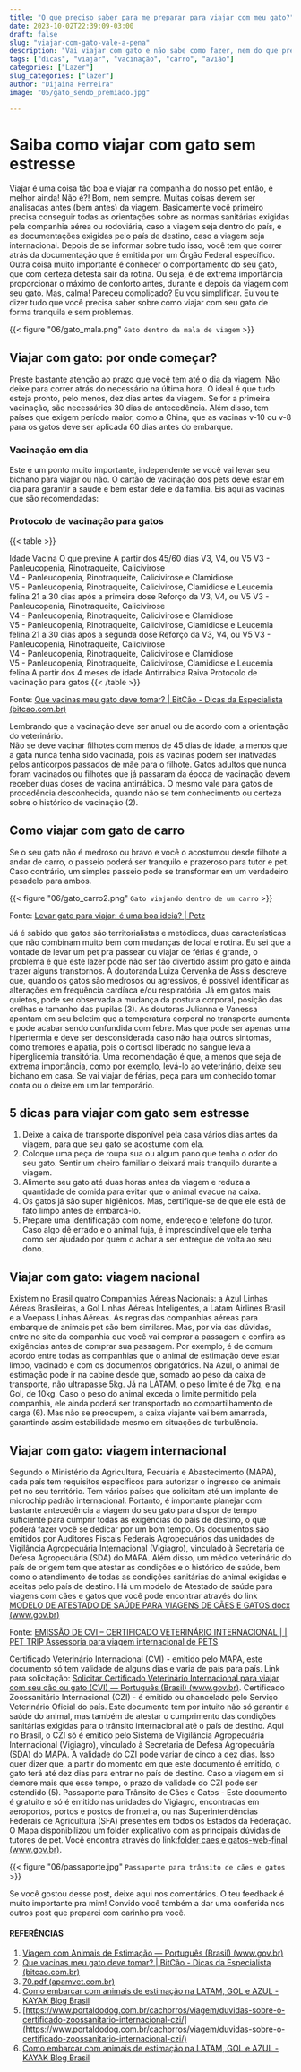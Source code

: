 ```yaml
---
title: "O que preciso saber para me preparar para viajar com meu gato?"
date: 2023-10-02T22:39:09-03:00
draft: false
slug: "viajar-com-gato-vale-a-pena"
description: "Vai viajar com gato e não sabe como fazer, nem do que precisa? Confira aqui um guia de como viajar com seu pet sem stress"
tags: ["dicas", "viajar", "vacinação", "carro", "avião"]
categories: ["Lazer"]
slug_categories: ["lazer"] 
author: "Dijaina Ferreira"
image: "05/gato_sendo_premiado.jpg"

---
```


# Saiba como viajar com gato sem estresse
Viajar é uma coisa tão boa e viajar na companhia do nosso pet então, é melhor ainda! 
Não é?!
Bom, nem sempre.
Muitas coisas devem ser analisadas antes (bem antes) da viagem.
Basicamente você primeiro precisa conseguir todas as orientações sobre as normas sanitárias exigidas pela companhia aérea ou rodoviária, caso a viagem seja dentro do país, e as documentações exigidas pelo país de destino, caso a viagem seja internacional. 
Depois de se informar sobre tudo isso, você tem que correr atrás da documentação que é emitida por um Órgão Federal específico. 
Outra coisa muito importante é conhecer o comportamento do seu gato, que com certeza detesta sair da rotina.
Ou seja, é de extrema importância proporcionar o máximo de conforto antes, durante e depois da viagem com seu gato.
Mas, calma! 
Pareceu complicado? Eu vou simplificar. 
Eu vou te dizer tudo que você precisa saber sobre como viajar com seu gato de forma tranquila e sem problemas. 

{{< figure  "06/gato_mala.png" `Gato dentro da mala de viagem` >}}

## Viajar com gato: por onde começar? 

Preste bastante atenção ao prazo que você tem até o dia da viagem. Não deixe para correr atrás do necessário na última hora. 
O ideal é que tudo esteja pronto, pelo menos, dez dias antes da viagem. 
Se for a primeira vacinação, são necessários 30 dias de antecedência. Além disso, tem países que exigem período maior, como a China, que as vacinas  v-10 ou v-8 para os gatos deve ser aplicada 60 dias antes do embarque.

### Vacinação em dia

Este é um ponto muito importante, independente se você vai levar seu bichano para viajar ou não. 
O cartão de vacinação dos pets deve estar em dia para garantir a saúde e bem estar dele e da família. 
Eis aqui as vacinas que são recomendadas:

### Protocolo de vacinação para gatos
{{< table >}}
<thead>
    <tr>
        <th>
            Idade
        </th>
        <th>
            Vacina
        </th>
        <th>
            O que previne
        </th>
    </tr>
</thead>
<tbody>
    <tr>
        <td>
            A partir dos 45/60 dias
        </td>
        <td>
            V3, V4, ou V5
        </td>
        <td>
            V3 - Panleucopenia, Rinotraqueite, Calicivirose<br /> 
            V4 - Panleucopenia, Rinotraqueite, Calicivirose e Clamidiose<br />
            V5 - Panleucopenia, Rinotraqueite, Calicivirose, Clamidiose e Leucemia felina
        </td>
    </tr>
    <tr>
        <td>
            21 a 30 dias após a primeira dose
        </td>
        <td>
            Reforço da V3, V4, ou V5
        </td>
        <td>
            V3 - Panleucopenia, Rinotraqueite, Calicivirose<br /> 
            V4 - Panleucopenia, Rinotraqueite, Calicivirose e Clamidiose<br />
            V5 - Panleucopenia, Rinotraqueite, Calicivirose, Clamidiose e Leucemia felina
        </td>
    </tr>
    <tr>
        <td>
            21 a 30 dias após a segunda dose
        </td>
        <td>
            Reforço da V3, V4, ou V5
        </td>
        <td>
            V3 - Panleucopenia, Rinotraqueite, Calicivirose<br /> 
            V4 - Panleucopenia, Rinotraqueite, Calicivirose e Clamidiose<br />
            V5 - Panleucopenia, Rinotraqueite, Calicivirose, Clamidiose e Leucemia felina
        </td>
    </tr>
    <tr>
        <td>
            A partir dos 4 meses de idade
        </td>
        <td>
            Antirrábica
        </td>
        <td>
            Raiva
        </td>
    </tr>
</tbody>
<caption>Protocolo de vacinação para gatos</caption>
{{< /table >}}


Fonte: [Que vacinas meu gato deve tomar? | BitCão - Dicas da Especialista (bitcao.com.br)](https://www.bitcao.com.br/blog/que-vacinas-meu-gato-deve-tomar/)

Lembrando que a vacinação deve ser anual ou de acordo com a orientação do veterinário.  
Não se deve vacinar filhotes com menos de 45 dias de idade, a menos que a gata nunca tenha sido vacinada, pois as vacinas podem ser inativadas pelos anticorpos passados de mãe para o filhote. 
Gatos adultos que nunca foram vacinados ou filhotes que já passaram da época de vacinação devem receber duas doses de vacina antirrábica. 
O mesmo vale para gatos de procedência desconhecida, quando não se tem conhecimento ou certeza sobre o histórico de vacinação (2). 

## Como viajar com gato de carro
Se o seu gato não é medroso ou bravo e você o acostumou desde filhote a andar de carro, o passeio poderá ser tranquilo e prazeroso para tutor e pet. 
Caso contrário, um simples passeio pode se transformar em um verdadeiro pesadelo para ambos.


{{< figure  "06/gato_carro2.png" `Gato viajando dentro de um carro` >}}

Fonte: [Levar gato para viajar: é uma boa ideia? | Petz](https://www.petz.com.br/blog/bem-estar/levar-gato-para-viajar/)

Já é sabido que gatos são territorialistas e metódicos, duas características que não combinam muito bem com mudanças de local e rotina. 
Eu sei que a vontade de levar um pet pra passear ou viajar de férias é grande, o problema é que este lazer pode não ser tão divertido assim pro gato e ainda trazer alguns transtornos. 
A doutoranda Luiza Cervenka de Assis descreve que, quando os gatos são medrosos ou agressivos, é possível identificar as alterações em frequência cardíaca e/ou respiratória. 
Já em gatos mais quietos, pode ser observada a mudança da postura corporal, posição das orelhas e tamanho das pupilas (3). 
As doutoras Julianna e Vanessa apontam em seu boletim que a temperatura corporal no transporte aumenta e pode acabar sendo confundida com febre. 
Mas que pode ser apenas uma hipertermia e deve ser desconsiderada caso não haja outros sintomas, como tremores e apatia, pois o cortisol liberado no sangue leva a hiperglicemia transitória. 
Uma recomendação é que, a menos que seja de extrema importância, como por exemplo, levá-lo ao veterinário, deixe seu bichano em casa. 
Se vai viajar de férias, peça para um conhecido tomar conta ou o deixe em um lar temporário. 

## 5 dicas para viajar com gato sem estresse

1. Deixe a caixa de transporte disponível pela casa vários dias antes da viagem, para que seu gato se acostume com ela. 
2. Coloque uma peça de roupa sua ou algum pano que tenha o odor do seu gato. Sentir um cheiro familiar o deixará mais tranquilo durante a viagem. 
3. Alimente seu gato até duas horas antes da viagem e reduza a quantidade de comida para evitar que o animal evacue na caixa. 
4. Os gatos já são super higiênicos. Mas, certifique-se de que ele está de fato limpo antes de embarcá-lo.
5. Prepare uma identificação com nome, endereço e telefone do tutor. Caso algo dê errado e o animal fuja, é imprescindível que ele tenha como ser ajudado por quem o achar a ser entregue de volta ao seu dono.

## Viajar com gato: viagem nacional 
Existem no Brasil quatro Companhias Aéreas Nacionais: a Azul Linhas Aéreas Brasileiras, a Gol Linhas Aéreas Inteligentes, a Latam Airlines Brasil e a Voepass Linhas Aéreas.
As regras das companhias aéreas para embarque de animais pet são bem similares. 
Mas, por via das dúvidas, entre no site da companhia que você vai comprar a passagem e confira as exigências antes de comprar sua passagem. 
Por exemplo, é de comum acordo entre todas as companhias que o animal de estimação deve estar limpo, vacinado e com os documentos obrigatórios. 
Na Azul, o animal de estimação pode ir na cabine desde que, somado ao peso da caixa de transporte, não ultrapasse  5kg. 
Já na LATAM, o peso limite é de 7kg, e na Gol, de 10kg. 
Caso o peso do animal exceda o limite permitido pela companhia, ele ainda poderá ser transportado no compartilhamento de carga (6). 
Mas não se preocupem, a caixa viajante vai bem amarrada, garantindo assim estabilidade mesmo em situações de turbulência. 

## Viajar com gato: viagem internacional 

Segundo o Ministério da Agricultura, Pecuária e Abastecimento (MAPA), cada país tem requisitos específicos para autorizar o ingresso de animais pet no seu território. 
Tem vários países que solicitam até um implante de microchip padrão internacional. 
Portanto, é importante planejar com bastante antecedência a viagem do seu gato para dispor de tempo suficiente para cumprir todas as exigências do país de destino, o que poderá fazer  você se dedicar por um bom tempo. 
Os documentos são emitidos por Auditores Fiscais Federais Agropecuários das unidades de Vigilância Agropecuária Internacional (Vigiagro), vinculado à Secretaria de Defesa Agropecuária (SDA) do MAPA.
 Além disso, um médico veterinário do país de origem tem que atestar as condições e o histórico de saúde, bem como o atendimento de todas as condições sanitárias do animal exigidas e aceitas pelo país de destino. 
Há um modelo de Atestado de saúde para viagens com cães e gatos que você pode encontrar através do link [MODELO DE ATESTADO DE SAÚDE PARA VIAGENS DE CÃES E GATOS.docx (www.gov.br)](https://www.gov.br/agricultura/pt-br/assuntos/vigilancia-agropecuaria/animais-estimacao/arquivos/Modelodeatestadodesaudeanimaleditavel.pdf)

Fonte: [EMISSÃO DE CVI – CERTIFICADO VETERINÁRIO INTERNACIONAL | | PET TRIP Assessoria para viagem internacional de PETS](https://pettrip.com.br/servicos/emissao-de-cvi-certificado-veterinario-internacional/)

Certificado Veterinário Internacional (CVI) - emitido pelo MAPA, este documento só tem validade de alguns dias e varia de país para país. 
Link para solicitação: [Solicitar Certificado Veterinário Internacional para viajar com seu cão ou gato (CVI) — Português (Brasil) (www.gov.br)](https://www.gov.br/pt-br/temas/viajar-para-outro-pais-com-seu-cao-ou-gato-cvi).
Certificado Zoossanitário Internacional (CZI) - é emitido ou chancelado pelo Serviço Veterinário Oficial do país. 
Este documento tem por intuito não só garantir a saúde do animal, mas também de atestar o cumprimento das condições sanitárias exigidas para o trânsito internacional até o país de destino. 
Aqui no Brasil, o CZI só é emitido pelo Sistema de Vigilância Agropecuária Internacional (Vigiagro), vinculado à Secretaria de Defesa Agropecuária (SDA) do MAPA.
A validade do CZI pode variar de cinco a dez dias. Isso quer dizer que, a partir do momento em que este documento é emitido, o gato terá até dez dias para entrar no país de destino. 
Caso a viagem em si demore mais que esse tempo,  o prazo de validade do CZI pode ser estendido (5).
Passaporte para Trânsito de Cães e Gatos - Este documento é gratuito e só é emitido nas unidades do Vigiagro, encontradas em aeroportos, portos e postos de fronteira, ou nas Superintendências Federais de Agricultura (SFA) presentes em todos os Estados da Federação. 
O Mapa disponibilizou um folder explicativo com as principais dúvidas de tutores de pet. 
Você encontra através do link:[folder caes e gatos-web-final (www.gov.br)](https://www.gov.br/agricultura/pt-br/assuntos/vigilancia-agropecuaria/animais-estimacao/passaporte-caes-e-gatos).

{{< figure  "06/passaporte.jpg" `Passaporte para trânsito de cães e gatos` >}}

Se você gostou desse post, deixe aqui nos comentários. O teu feedback é muito importante pra mim! 
Convido você também a dar uma conferida nos outros post que preparei com carinho pra você. 

#### REFERÊNCIAS
1. [Viagem com Animais de Estimação — Português (Brasil) (www.gov.br)](https://www.gov.br/agricultura/pt-br/assuntos/vigilancia-agropecuaria/animais-estimacao/viagem-animais-estimacao)
2. [Que vacinas meu gato deve tomar? | BitCão - Dicas da Especialista (bitcao.com.br)](https://www.bitcao.com.br/blog/que-vacinas-meu-gato-deve-tomar/)
3. [70.pdf (apamvet.com.br)](https://publicacoes.apamvet.com.br/PDFs/Artigos/70.pdf)
4. [Como embarcar com animais de estimação na LATAM, GOL e AZUL - KAYAK Blog Brasil](https://www.kayak.com.br/news/como-embarcar-com-animais-de-estimacao-na-latam-gol-e-azul/#:~:text=Na%20Azul%2C%20o%20animal%20de%20estima%C3%A7%C3%A3o%20pode%20ir,viajar%20no%20compartimento%20de%20carga%20da%20companhia%20a%C3%A9rea.)
5. [https://www.portaldodog.com.br/cachorros/viagem/duvidas-sobre-o-certificado-zoossanitario-internacional-czi/](https://www.portaldodog.com.br/cachorros/viagem/duvidas-sobre-o-certificado-zoossanitario-internacional-czi/)
6. [Como embarcar com animais de estimação na LATAM, GOL e AZUL - KAYAK Blog Brasil](https://www.kayak.com.br/news/como-embarcar-com-animais-de-estimacao-na-latam-gol-e-azul/#:~:text=Na%20Azul%2C%20o%20animal%20de%20estima%C3%A7%C3%A3o%20pode%20ir,viajar%20no%20compartimento%20de%20carga%20da%20companhia%20a%C3%A9rea.)




